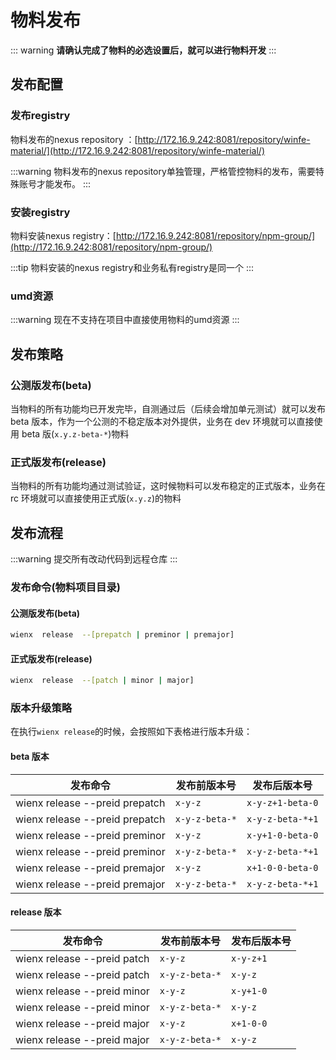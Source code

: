 # 物料发布

::: warning
**请确认完成了物料的必选设置后，就可以进行物料开发**
:::

## 发布配置

### 发布registry 

物料发布的nexus repository ：[http://172.16.9.242:8081/repository/winfe-material/](http://172.16.9.242:8081/repository/winfe-material/)

:::warning
物料发布的nexus repository单独管理，严格管控物料的发布，需要特殊账号才能发布。
:::


### 安装registry 

物料安装nexus registry：[http://172.16.9.242:8081/repository/npm-group/](http://172.16.9.242:8081/repository/npm-group/)

:::tip
物料安装的nexus registry和业务私有registry是同一个
:::

### umd资源

:::warning
现在不支持在项目中直接使用物料的umd资源
:::

## 发布策略

### 公测版发布(beta)

当物料的所有功能均已开发完毕，自测通过后（后续会增加单元测试）就可以发布 beta 版本，作为一个公测的不稳定版本对外提供，业务在 dev 环境就可以直接使用 beta 版(`x.y.z-beta-*`)物料

### 正式版发布(release)

当物料的所有功能均通过测试验证，这时候物料可以发布稳定的正式版本，业务在 rc 环境就可以直接使用正式版(`x.y.z`)的物料

## 发布流程

:::warning
提交所有改动代码到远程仓库
:::

### 发布命令(物料项目目录)

#### 公测版发布(beta)

```bash
wienx  release  --[prepatch | preminor | premajor]
```

#### 正式版发布(release)

```bash
wienx  release  --[patch | minor | major]
```

### 版本升级策略

在执行`wienx release`的时候，会按照如下表格进行版本升级：

#### beta 版本

| 发布命令                       | 发布前版本号   | 发布后版本号     |
| ------------------------------ | -------------- | ---------------- |
| wienx release --preid prepatch | `x-y-z`        | `x-y-z+1-beta-0` |
| wienx release --preid prepatch | `x-y-z-beta-*` | `x-y-z-beta-*+1` |
| wienx release --preid preminor | `x-y-z`        | `x-y+1-0-beta-0` |
| wienx release --preid preminor | `x-y-z-beta-*` | `x-y-z-beta-*+1` |
| wienx release --preid premajor | `x-y-z`        | `x+1-0-0-beta-0` |
| wienx release --preid premajor | `x-y-z-beta-*` | `x-y-z-beta-*+1` |

#### release 版本

| 发布命令                    | 发布前版本号   | 发布后版本号 |
| --------------------------- | -------------- | ------------ |
| wienx release --preid patch | `x-y-z`        | `x-y-z+1`    |
| wienx release --preid patch | `x-y-z-beta-*` | `x-y-z`      |
| wienx release --preid minor | `x-y-z`        | `x-y+1-0`    |
| wienx release --preid minor | `x-y-z-beta-*` | `x-y-z`      |
| wienx release --preid major | `x-y-z`        | `x+1-0-0`    |
| wienx release --preid major | `x-y-z-beta-*` | `x-y-z`      |